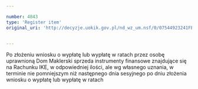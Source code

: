```yaml
---

number: 4843
type: 'Register item'
original_uri: 'http://decyzje.uokik.gov.pl/nd_wz_um.nsf/0/07544923241FE1E9C1257B880032047E?OpenDocument'


---
```


Po złożeniu wniosku o wypłatę lub wypłatę w ratach przez osobę uprawnioną Dom Maklerski sprzeda instrumenty finansowe znajdujące się na Rachunku IKE, w odpowiedniej ilości, ale wg własnego uznania, w terminie nie pomniejszym niż następnego dnia sesyjnego po dniu złożenia wniosku o wypłatę lub wypłatę w ratach
